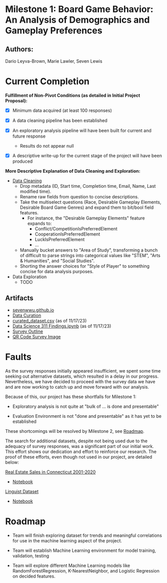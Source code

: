 
# **Milestone 1:** Board Game Behavior: An Analysis of Demographics and Gameplay Preferences

 
## **Authors**:
Dario Leyva-Brown, Marie Lawler, Seven Lewis

# Current Completion

**Fulfillment of Non-Pivot Conditions (as detailed in Initial Project Proposal):**

- [x] Minimum data acquired (at least 100 responses)

- [x] A data cleaning pipeline has been established  
    
- [x] An exploratory analysis pipeline will have been built for current and future response
  - Results do not appear null

- [x] A descriptive write-up for the current stage of the project will have been produced

**More Descriptive Explanation of Data Cleaning and Exploration:**
- [Data Cleaning](data_curation_readme.md)
  - Drop metadata (ID, Start time, Completion time, Email, Name, Last modified time).
  - Rename raw fields from question to concise descriptions.
  - Take the multiselect questions (Race, Desirable Gameplay Elements, Desirable Board Game Genres) and expand them to bit/bool field features.
    - For instance, the "Desirable Gameplay Elements" feature expands to:
      - Conflict/CompetitionIsPreferredElement
      - CooperationIsPreferredElement
      - LuckIsPreferredElement
      - ...
  - Manually bucket answers to "Area of Study", transforming a bunch of difficult to parse strings into categorical values like "STEM", "Arts & Humanities", and "Social Studies".
  - Shorting the answer choices for "Style of Player" to something concise for data analysis purposes.
- Data Exploration 
  - TODO

## Artifacts

- [sevenwwu.github.io](https://sevenwwu.github.io/)
- [Data Curation](data_curation_readme.md)
- [curated_dataset.csv](curated_dataset.csv) (as of 11/17/23)
- [Data Science 311 Findings.ipynb](../../Data%20Science%20311%20Findings.ipynb) (as of 11/17/23)
- [Survey Outline](surveyoutline.md)
- [QR Code Survey Image](survey%20qr-updated.png)

# Faults
As the survey responses initially appeared insufficient, we spent some time seeking out alternative datasets, which resulted in a delay in our progress. Nevertheless, we have decided to proceed with the survey data we have and are now working to catch up and move forward with our analysis.

Because of this, our project has these shortfalls for Milestone 1:

- Exploratory analysis is not quite at "bulk of ... is done and presentable"

- Evaluation Environment is not "done and presentable" as it has yet to be established

These shortcomings will be resolved by Milestone 2, see [Roadmap](#roadmap).

The search for additional datasets, despite not being used due to the adequacy of survey responses, was a significant part of our initial work. This effort shows our dedication and effort to reinforce our research. The proof of these efforts, even though not used in our project, are detailed below:

[Real Estate Sales in Connecticut 2001-2020](https://catalog.data.gov/dataset/real-estate-sales-2001-2018)
- [Notebook](real_estate.ipynb)

[Linguist Dataset](https://www.kaggle.com/datasets/mozillaorg/common-voice?select=cv-other-train.csv)
- [Notebook](linguist.ipynb)

# Roadmap

- Team will finish exploring dataset for trends and meaningful correlations for use in the machine learning aspect of the project. 

- Team will establish Machine Learning environment for model training, validation, testing

- Team will explore different Machine Learning models like RandomForestRegression, K-NearestNeighbor, and Logistic Regression on decided features.
